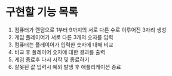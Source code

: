 # 구현할 기능 목록

1. 컴퓨터가 랜덤으로 1부터 9까지의 서로 다른 수로 이루어진 3자리 생성
2. 게임 플레이어가 서로 다른 3개의 숫자를 입력
3. 컴퓨터는 플레이어가 입력한 숫자에 대해 비교
4. 비교 후 플레이어 숫자에 대한 결과를 출력
5. 게임 종료후 다시 시작 및 종료하기
6. 잘못된 값 입력시 예외 발생 후 애플리케이션 종료